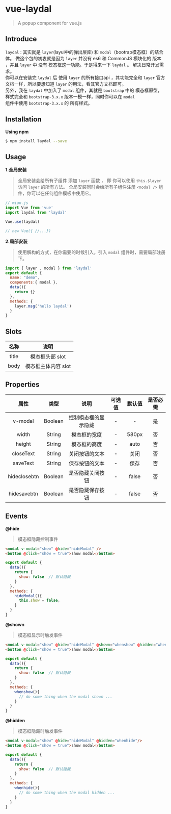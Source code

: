 # vue-laydal
> A popup component for vue.js

## Introduce
`laydal` : 其实就是 `layer`(layui中的弹出层库) 和 `modal`（bootrap模态框）的结合体。
做这个包的初衷就是因为 `layer` 并没有 es6 和 CommonJS 模块化的 版本 ，并且  `layer` 中 没有 模态框这一功能。于是得来一下 `laydal` 。
解决日常开发需求。<br/>
你可以在安装完 `laydal` 后 使用 `layer` 的所有接口api ，其功能完全和 `layer` 官方文档一样，所以要想知道 `layer` 的用法，看其官方文档即可。<br/>
另外，我在 `laydal` 中加入了 `modal` 组件，其就是 `bootstrap` 中的 模态框原型，样式完全和 `bootstrap-3.x.x` 版本一模一样，同时你可以在 `modal` <br/>
组件中使用 `bootstrap-3.x.x` 的 所有样式。


## Installation
**Using npm**
``` bash
$ npm install laydal --save
```

## Usage

**1.全局安装**
> 全局安装会给所有子组件 添加 `layer` 函数 ， 即 你可以使用 `this.$layer` 访问 `layer` 的所有方法。
> 全局安装同时会给所有子组件注册 `<modal />` 组件，你可以在任何组件模板中使用它。

``` js
// mian.js
import Vue from 'vue'
import laydal from 'laydal'

Vue.use(laydal)

// new Vue({ //...})
```
**2.局部安装**
> 使用解构的方式，在你需要的时候引入。引入 `modal` 组件时，需要局部注册下。

``` js
import { layer , modal } from 'laydal'
export default {
  name: "demo",
  components:{ modal },
  data(){
    return {}
  },
  methods: {
    layer.msg('hello laydal')
  }
}
```

## Slots
| 名称 | 说明 |
| :----: | :----: |
| title | 模态框头部 slot |
| body | 模态框主体内容 slot |


## Properties

| 属性 | 类型 | 说明 | 可选值 | 默认值 | 是否必需 |
| :----: | :----: | :----: | :----: | :----: | :----: |
| v-modal | Boolean | 控制模态框的显示隐藏 | - | - | 是 |
| width | String | 模态框的宽度 | - | 580px | 否 |
| height | String | 模态框的高度 | - | auto | 否 |
| closeText | String | 关闭按钮的文本 | - | 关闭 | 否 |
| saveText | String | 保存按钮的文本 | - | 保存 | 否 |
| hideclosebtn | Boolean | 是否隐藏关闭按钮 | - | false | 否 |
| hidesavebtn | Boolean | 是否隐藏保存按钮 | - | false | 否 |


## Events
**@hide**
> 模态框隐藏控制事件

``` html
<modal v-modal="show" @hide="hideModal" />
<button @click="show = true">show modal</button>
```

``` js
export default {
  data(){
    return {
      show: false  // 默认隐藏
    }
  },
  methods: {
    hideModal(){
      this.show = false;
    }
  }
}
```

**@shown**
> 模态框显示时触发事件

``` html
<modal v-modal="show" @hide="hideModal" @shown="whenshow" @hidden="whenhide"/>
<button @click="show = true">show modal</button>
```

``` js
export default {
  data(){
    return {
      show: false  // 默认隐藏
    }
  },
  methods: {
    whenshow(){
      // do some thing when the modal shown ...
    }
  }
}
```

**@hidden**
> 模态框隐藏时触发事件

``` html
<modal v-modal="show" @hide="hideModal" @hidden="whenhide"/>
<button @click="show = true">show modal</button>
```

``` js
export default {
  data(){
    return {
      show: false  // 默认隐藏
    }
  },
  methods: {
    whenhide(){
      // do some thing when the modal hidden ...
    }
  }
}
```
